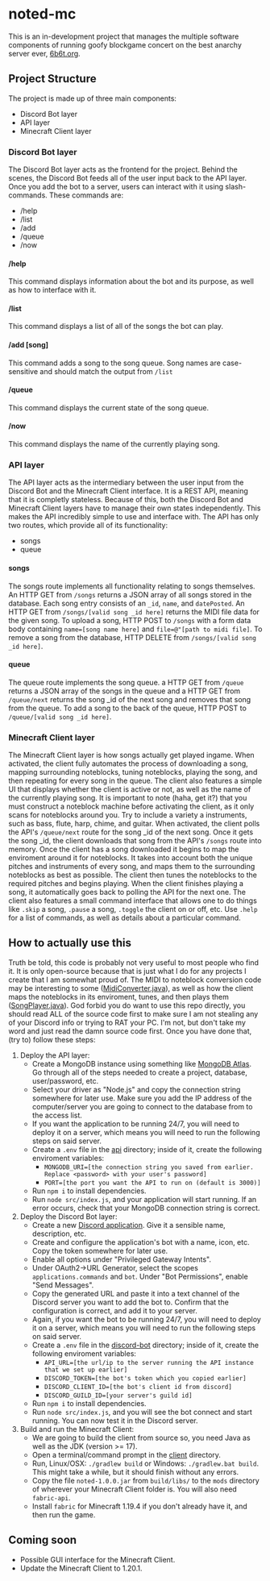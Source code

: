# noted-mc
This is an in-development project that manages the multiple software components
of running goofy blockgame concert on the best anarchy server ever, [6b6t.org](https://6b6t.org).

## Project Structure
The project is made up of three main components:
- Discord Bot layer
- API layer
- Minecraft Client layer

### Discord Bot layer
The Discord Bot layer acts as the frontend for the project. Behind the scenes, the Discord Bot feeds all of the user input back to the API layer.
Once you add the bot to a server, users can interact with it using slash-commands.
These commands are:
- /help
- /list
- /add
- /queue
- /now

#### /help
This command displays information about the bot and its purpose, as well as how to interface with it.

#### /list
This command displays a list of all of the songs the bot can play.

#### /add [song]
This command adds a song to the song queue. Song names are case-sensitive and should match the output from `/list`

#### /queue
This command displays the current state of the song queue.

#### /now
This command displays the name of the currently playing song.

### API layer
The API layer acts as the intermediary between the user input from the Discord Bot and the Minecraft Client interface.
It is a REST API, meaning that it is completly stateless. Because of this, both the Discord Bot and Minecraft Client layers have to manage their own states
independently. This makes the API incredibly simple to use and interface with. The API has only two routes, which provide all of its
functionality:
- songs
- queue

#### songs
The songs route implements all functionality relating to songs themselves. An HTTP GET from `/songs` returns a JSON array of all songs stored in the database.
Each song entry consists of an `_id`, `name`, and `datePosted`. An HTTP GET from `/songs/[valid song _id here]` returns the MIDI file data for the given song.
To upload a song, HTTP POST to `/songs` with a form data body containing `name=[song name here]` and `file=@"[path to midi file]`.
To remove a song from the database, HTTP DELETE from `/songs/[valid song _id here]`.

#### queue
The queue route implements the song queue. a HTTP GET from `/queue` returns a JSON array of the songs in the queue and
a HTTP GET from `/queue/next` returns the song \_id of the next song and removes that song from the queue.
To add a song to the back of the queue, HTTP POST to `/queue/[valid song _id here]`.

### Minecraft Client layer
The Minecraft Client layer is how songs actually get played ingame. When activated, the client fully automates the process of downloading a song,
mapping surrounding noteblocks, tuning noteblocks, playing the song, and then repeating for every song in the queue. The client also features
a simple UI that displays whether the client is active or not, as well as the name of the currently playing song.
It is important to note (haha, get it?) that you must construct a noteblock machine before activating the client,
as it only scans for noteblocks around you. Try to include a variety a instruments, such as bass, flute, harp, chime, and guitar.
When activated, the client polls the API's `/queue/next` route for the song \_id of the next song. Once it gets the song \_id,
the client downloads that song from the API's `/songs` route into memory. Once the client has a song downloaded it begins to map the enviroment around it
for noteblocks. It takes into account both the unique pitches and instruments of every song, and maps them to the surrounding noteblocks as
best as possible. The client then tunes the noteblocks to the required pitches and begins playing. When the client finishes playing a song,
it automatically goes back to polling the API for the next one. The client also features a small command interface that allows one to do
things like `.skip` a song, `.pause` a song, `.toggle` the client on or off, etc. Use `.help` for a list of commands,
as well as details about a particular command.

## How to actually use this
Truth be told, this code is probably not very useful to most people who find it.
It is only open-source because that is just what I do for any projects I create that I am somewhat proud of.
The MIDI to noteblock conversion code may be interesting to some ([MidiConverter.java](/client/src/main/java/net/nimrod/noted/converters/MidiConverter.java)), as well as how the 
client maps the noteblocks in its enviroment, tunes, and then plays them ([SongPlayer.java](/client/src/main/java/net/nimrod/noted/playing/SongPlayer.java)).
God forbid you do want to use this repo directly, you should read ALL of the source code first to make sure I am not stealing any of your Discord info or trying to RAT your PC.
I'm not, but don't take my word and just read the damn source code first. Once you have done that, (try to) follow these steps:
    
1. Deploy the API layer:        
    - Create a MongoDB instance using something like [MongoDB Atlas](https://www.mongodb.com/atlas/database). Go through all of the steps needed to create a project, database, user/password, etc.
    - Select your driver as "Node.js" and copy the connection string somewhere for later use. Make sure you add the IP address of the computer/server you are going to connect to the database from to the access list.
    - If you want the application to be running 24/7, you will need to deploy it on a server, which means you will need to run the following steps on said server.
    - Create a `.env` file in the [api](/api) directory; inside of it, create the following enviroment variables:
        - `MONGODB_URI=[the connection string you saved from earlier. Replace <password> with your user's password]`
        - `PORT=[the port you want the API to run on (default is 3000)]`
    - Run `npm i` to install dependencies.
    - Run `node src/index.js`, and your application will start running. If an error occurs, check that your MongoDB connection string is correct.
2. Deploy the Discord Bot layer:
    - Create a new [Discord application](https://discord.com/developers/applications). Give it a sensible name, description, etc.
    - Create and configure the application's bot with a name, icon, etc. Copy the token somewhere for later use.
    - Enable all options under "Privileged Gateway Intents".
    - Under OAuth2->URL Generator, select the scopes `applications.commands` and `bot`. Under "Bot Permissions", enable "Send Messages".
    - Copy the generated URL and paste it into a text channel of the Discord server you want to add the bot to. Confirm that the configuration is correct, and add it to your server.
    - Again, if you want the bot to be running 24/7, you will need to deploy it on a server, which means you will need to run the following steps on said server.
    - Create a `.env` file in the [discord-bot](/discord-bot) directory; inside of it, create the following enviroment variables:
        - `API_URL=[the url/ip to the server running the API instance that we set up earlier]`
        - `DISCORD_TOKEN=[the bot's token which you copied earlier]`
        - `DISCORD_CLIENT_ID=[the bot's client id from discord]`
        - `DISCORD_GUILD_ID=[your server's guild id]`
    - Run `npm i` to install dependencies.
    - Run `node src/index.js`, and you will see the bot connect and start running. You can now test it in the Discord server.
3. Build and run the Minecraft Client:
    - We are going to build the client from source so, you need Java as well as the JDK (version >= 17).
    - Open a terminal/command prompt in the [client](/client) directory.
    - Run, Linux/OSX: `./gradlew build` or Windows: `./gradlew.bat build`. This might take a while, but it should finish without any errors.
    - Copy the file `noted-1.0.0.jar` from `build/libs/` to the `mods` directory of wherever your Minecraft Client folder is. You will also need `fabric-api`.
    - Install `fabric` for Minecraft 1.19.4 if you don't already have it, and then run the game.

## Coming soon
- Possible GUI interface for the Minecraft Client.
- Update the Minecraft Client to 1.20.1.
